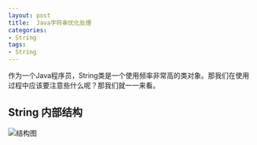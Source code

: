 ```yaml
---
layout: post
title:  Java字符串优化处理
categories:
- String
tags:
- String
---
```


作为一个Java程序员，String类是一个使用频率非常高的类对象。那我们在使用过程中应该要注意些什么呢？那我们就一一来看。

## String 内部结构

![结构图](http://wentaotang.github.io/images/String-struct.png)

